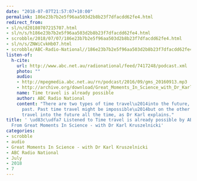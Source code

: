 ```yaml
---
date: "2018-07-07T21:57:07+10:00"
permalink: 186e23b7b2e5f96aa503d2b8b23f7dfacdd62fe4.html
redirect_from:
- sl/n/d20180707215707.html
- sl/n/s/h186e23b7b2e5f96aa503d2b8b23f7dfacdd62fe4.html
- scrobble/2018/07/07/186e23b7b2e5f96aa503d2b8b23f7dfacdd62fe4.html
- sl/n/s/ZNWiCvkHb07.html
- scrobble/ABC-Radio-National//186e23b7b2e5f96aa503d2b8b23f7dfacdd62fe4.html
listen-of:
  h-cite:
    url: http://www.abc.net.au/radionational/feed/7417248/podcast.xml
    photo: ""
    audio:
    - http://mpegmedia.abc.net.au/rn/podcast/2016/09/gms_20160913.mp3
    - http://archive.org/download/Great_Moments_In_Science_with_Dr_Karl_Kruszelnicki-Podcast-by-ABC_Radio_National/Time_travel_is_already_possible.mp3
    name: Time travel is already possible
    author: ABC Radio National
    content: "There are two types of time travel\u2014into the future, and into the
      past. Past time travel might be impossible\u2014but on the other hand, we already
      travel into the future all the time, as Dr Karl explains."
title: ' \ud83c\udfa7 Listened to Time travel is already possible by ABC Radio National
  From Great Moments In Science - with Dr Karl Kruszelnicki'
categories:
- scrobble
- audio
- Great Moments In Science - with Dr Karl Kruszelnicki
- ABC Radio National
- July
- 2018
- 7
---
```

